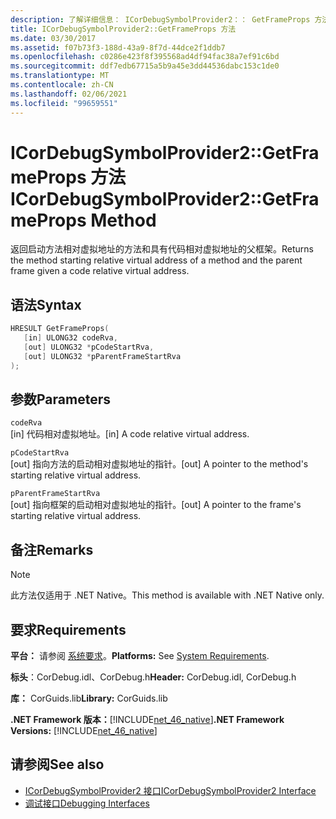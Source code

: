 ```yaml
---
description: 了解详细信息： ICorDebugSymbolProvider2：： GetFrameProps 方法
title: ICorDebugSymbolProvider2::GetFrameProps 方法
ms.date: 03/30/2017
ms.assetid: f07b73f3-188d-43a9-8f7d-44dce2f1ddb7
ms.openlocfilehash: c0286e423f8f395568ad4df94fac38a7ef91c6bd
ms.sourcegitcommit: ddf7edb67715a5b9a45e3dd44536dabc153c1de0
ms.translationtype: MT
ms.contentlocale: zh-CN
ms.lasthandoff: 02/06/2021
ms.locfileid: "99659551"
---
```

# <a name="icordebugsymbolprovider2getframeprops-method"></a><span data-ttu-id="0f9d1-103">ICorDebugSymbolProvider2::GetFrameProps 方法</span><span class="sxs-lookup"><span data-stu-id="0f9d1-103">ICorDebugSymbolProvider2::GetFrameProps Method</span></span>

<span data-ttu-id="0f9d1-104">返回启动方法相对虚拟地址的方法和具有代码相对虚拟地址的父框架。</span><span class="sxs-lookup"><span data-stu-id="0f9d1-104">Returns the method starting relative virtual address of a method and the parent frame given a code relative virtual address.</span></span>  
  
## <a name="syntax"></a><span data-ttu-id="0f9d1-105">语法</span><span class="sxs-lookup"><span data-stu-id="0f9d1-105">Syntax</span></span>  
  
```cpp  
HRESULT GetFrameProps(  
   [in] ULONG32 codeRva,  
   [out] ULONG32 *pCodeStartRva,  
   [out] ULONG32 *pParentFrameStartRva  
);  
```  
  
## <a name="parameters"></a><span data-ttu-id="0f9d1-106">参数</span><span class="sxs-lookup"><span data-stu-id="0f9d1-106">Parameters</span></span>  

 `codeRva`  
 <span data-ttu-id="0f9d1-107">[in] 代码相对虚拟地址。</span><span class="sxs-lookup"><span data-stu-id="0f9d1-107">[in] A code relative virtual address.</span></span>  
  
 `pCodeStartRva`  
 <span data-ttu-id="0f9d1-108">[out] 指向方法的启动相对虚拟地址的指针。</span><span class="sxs-lookup"><span data-stu-id="0f9d1-108">[out] A pointer to the method's starting relative virtual address.</span></span>  
  
 `pParentFrameStartRva`  
 <span data-ttu-id="0f9d1-109">[out] 指向框架的启动相对虚拟地址的指针。</span><span class="sxs-lookup"><span data-stu-id="0f9d1-109">[out] A pointer to the frame's starting relative virtual address.</span></span>  
  
## <a name="remarks"></a><span data-ttu-id="0f9d1-110">备注</span><span class="sxs-lookup"><span data-stu-id="0f9d1-110">Remarks</span></span>  
  
> [!NOTE]
> <span data-ttu-id="0f9d1-111">此方法仅适用于 .NET Native。</span><span class="sxs-lookup"><span data-stu-id="0f9d1-111">This method is available with .NET Native only.</span></span>  
  
## <a name="requirements"></a><span data-ttu-id="0f9d1-112">要求</span><span class="sxs-lookup"><span data-stu-id="0f9d1-112">Requirements</span></span>  

 <span data-ttu-id="0f9d1-113">**平台：** 请参阅 [系统要求](../../get-started/system-requirements.md)。</span><span class="sxs-lookup"><span data-stu-id="0f9d1-113">**Platforms:** See [System Requirements](../../get-started/system-requirements.md).</span></span>  
  
 <span data-ttu-id="0f9d1-114">**标头**：CorDebug.idl、CorDebug.h</span><span class="sxs-lookup"><span data-stu-id="0f9d1-114">**Header:** CorDebug.idl, CorDebug.h</span></span>  
  
 <span data-ttu-id="0f9d1-115">**库：** CorGuids.lib</span><span class="sxs-lookup"><span data-stu-id="0f9d1-115">**Library:** CorGuids.lib</span></span>  
  
 <span data-ttu-id="0f9d1-116">**.NET Framework 版本：**[!INCLUDE[net_46_native](../../../../includes/net-46-native-md.md)]</span><span class="sxs-lookup"><span data-stu-id="0f9d1-116">**.NET Framework Versions:** [!INCLUDE[net_46_native](../../../../includes/net-46-native-md.md)]</span></span>  
  
## <a name="see-also"></a><span data-ttu-id="0f9d1-117">请参阅</span><span class="sxs-lookup"><span data-stu-id="0f9d1-117">See also</span></span>

- [<span data-ttu-id="0f9d1-118">ICorDebugSymbolProvider2 接口</span><span class="sxs-lookup"><span data-stu-id="0f9d1-118">ICorDebugSymbolProvider2 Interface</span></span>](icordebugsymbolprovider2-interface.md)
- [<span data-ttu-id="0f9d1-119">调试接口</span><span class="sxs-lookup"><span data-stu-id="0f9d1-119">Debugging Interfaces</span></span>](debugging-interfaces.md)
